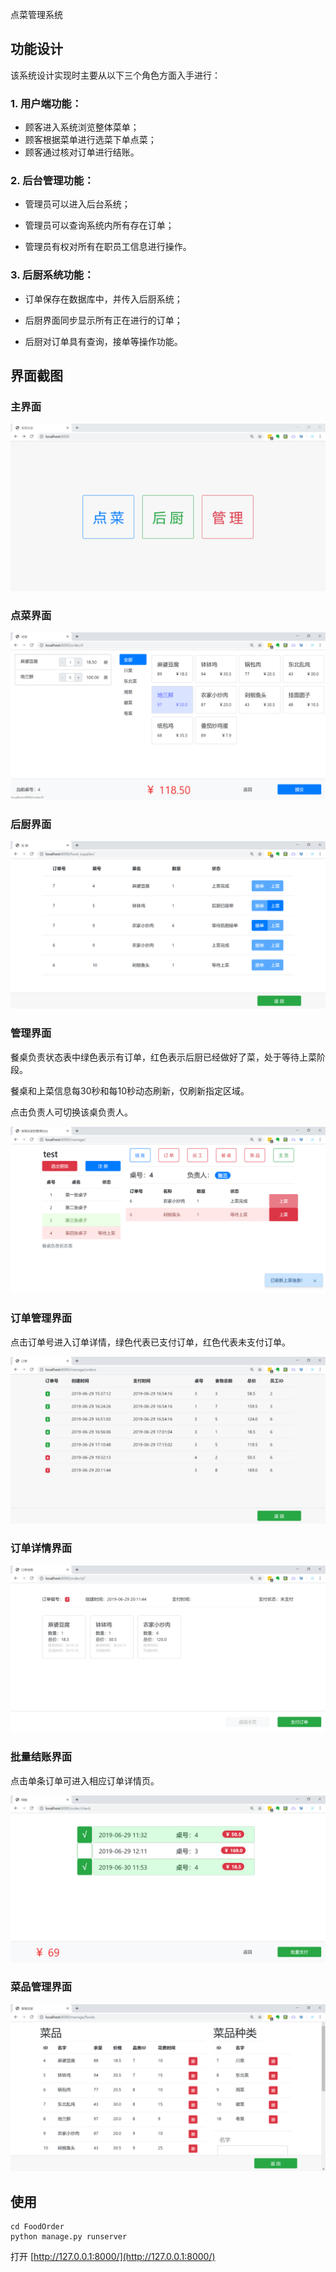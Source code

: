 点菜管理系统



## 功能设计

该系统设计实现时主要从以下三个角色方面入手进行：

### 1. 用户端功能：

- 顾客进入系统浏览整体菜单；
- 顾客根据菜单进行选菜下单点菜；
- 顾客通过核对订单进行结账。

### 2. 后台管理功能：

- 管理员可以进入后台系统；

- 管理员可以查询系统内所有存在订单；

- 管理员有权对所有在职员工信息进行操作。

### 3. 后厨系统功能：

- 订单保存在数据库中，并传入后厨系统；

- 后厨界面同步显示所有正在进行的订单；

- 后厨对订单具有查询，接单等操作功能。



## 界面截图

### 主界面

![主界面](README/主界面.png)



### 点菜界面

![](README/点菜界面.png)



### 后厨界面

![后厨界面](README/后厨界面.png)



### 管理界面

餐桌负责状态表中绿色表示有订单，红色表示后厨已经做好了菜，处于等待上菜阶段。

餐桌和上菜信息每30秒和每10秒动态刷新，仅刷新指定区域。

点击负责人可切换该桌负责人。

![管理界面](README/管理界面.png)



### 订单管理界面

点击订单号进入订单详情，绿色代表已支付订单，红色代表未支付订单。

![订单管理界面](README/订单管理界面.png)



### 订单详情界面

![订单详情界面](README/订单详情界面.png)



### 批量结账界面

点击单条订单可进入相应订单详情页。

![批量结账页面](README/批量结账界面.png)



### 菜品管理界面

![菜品管理界面](README/菜品管理界面.png)



## 使用

```shell
cd FoodOrder
python manage.py runserver
```

打开 [http://127.0.0.1:8000/](http://127.0.0.1:8000/)